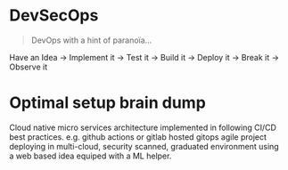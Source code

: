 # DevSecOps  

> DevOps with a hint of paranoïa...  

Have an Idea -> Implement it -> Test it -> Build it -> Deploy it -> Break it ->  Observe it

# Optimal setup brain dump  

Cloud native micro services architecture implemented in following CI/CD best practices.
e.g. 
github actions or gitlab hosted gitops agile project deploying in multi-cloud, security scanned, graduated environment using  
a web based idea equiped with a ML helper.  

